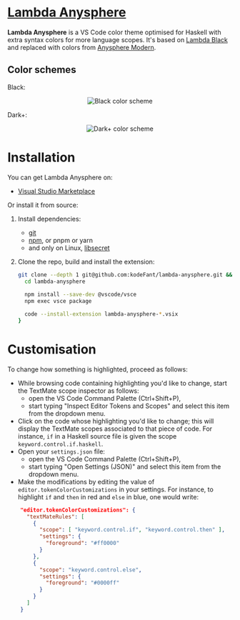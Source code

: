 # [Lambda Anysphere](https://marketplace.visualstudio.com/items?itemName=kodeFant.lambda-anysphere)

__Lambda Anysphere__ is a VS Code color theme optimised for Haskell with extra syntax colors for more language scopes. It's based on [Lambda Black](https://marketplace.visualstudio.com/items?itemName=janw4ld.lambda-black) and replaced with colors from [Anysphere Modern](https://marketplace.visualstudio.com/items?itemName=GustavoPrietodePaula.anysphere-modern).

## Color schemes
Black:
<p align="center">
  <img src="https://pomf2.lain.la/f/z6rumiaw.png" alt="Black color scheme" style="max-width:90%;">
</p>
Dark+:
<p align="center">
  <img src="https://pomf2.lain.la/f/cumylqsv.png" alt="Dark+ color scheme" style="max-width:90%;">
</p>

# Installation
You can get Lambda Anysphere on:

  - [Visual Studio Marketplace](https://marketplace.visualstudio.com/items?itemName=kodeFant.lambda-anysphere)

Or install it from source:

1. Install dependencies:
    - [git](https://git-scm.com/downloads)
    - [npm](https://www.npmjs.com/get-npm), or pnpm or yarn  
    - and only on Linux, [libsecret](https://pkgs.org/download/libsecret)
1. Clone the repo, build and install the extension:

    ```bash
    git clone --depth 1 git@github.com:kodeFant/lambda-anysphere.git && {
      cd lambda-anysphere
      
      npm install --save-dev @vscode/vsce
      npm exec vsce package

      code --install-extension lambda-anysphere-*.vsix
    }
    ```
# Customisation
To change how something is highlighted, proceed as follows:

  - While browsing code containing highlighting you'd like to change, start the TextMate scope inspector as follows:
    - open the VS Code Command Palette (Ctrl+Shift+P),
    - start typing "Inspect Editor Tokens and Scopes" and select this item from the dropdown menu.
  - Click on the code whose highlighting you'd like to change; this will display the TextMate scopes associated to that piece of code. For instance, `if` in a Haskell source file is given the scope `keyword.control.if.haskell`.
  - Open your `settings.json` file:
    - open the VS Code Command Palette (Ctrl+Shift+P),
    - start typing "Open Settings (JSON)" and select this item from the dropdown menu.
  - Make the modifications by editing the value of `editor.tokenColorCustomizations` in your settings.
    For instance, to highlight `if` and `then` in red and `else` in blue, one would write:

```json
    "editor.tokenColorCustomizations": {
      "textMateRules": [
        {
          "scope": [ "keyword.control.if", "keyword.control.then" ],
          "settings": {
            "foreground": "#ff0000"
          }
        },
        {
          "scope": "keyword.control.else",
          "settings": {
            "foreground": "#0000ff"
          }
        }
      ]
    }
```
